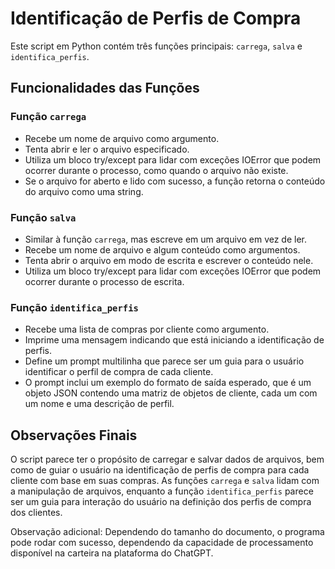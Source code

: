 # Identificação de Perfis de Compra

Este script em Python contém três funções principais: `carrega`, `salva` e `identifica_perfis`.

## Funcionalidades das Funções

### Função `carrega`

- Recebe um nome de arquivo como argumento.
- Tenta abrir e ler o arquivo especificado.
- Utiliza um bloco try/except para lidar com exceções IOError que podem ocorrer durante o processo, como quando o arquivo não existe.
- Se o arquivo for aberto e lido com sucesso, a função retorna o conteúdo do arquivo como uma string.

### Função `salva`

- Similar à função `carrega`, mas escreve em um arquivo em vez de ler.
- Recebe um nome de arquivo e algum conteúdo como argumentos.
- Tenta abrir o arquivo em modo de escrita e escrever o conteúdo nele.
- Utiliza um bloco try/except para lidar com exceções IOError que podem ocorrer durante o processo de escrita.

### Função `identifica_perfis`

- Recebe uma lista de compras por cliente como argumento.
- Imprime uma mensagem indicando que está iniciando a identificação de perfis.
- Define um prompt multilinha que parece ser um guia para o usuário identificar o perfil de compra de cada cliente.
- O prompt inclui um exemplo do formato de saída esperado, que é um objeto JSON contendo uma matriz de objetos de cliente, cada um com um nome e uma descrição de perfil.

## Observações Finais

O script parece ter o propósito de carregar e salvar dados de arquivos, bem como de guiar o usuário na identificação de perfis de compra para cada cliente com base em suas compras. As funções `carrega` e `salva` lidam com a manipulação de arquivos, enquanto a função `identifica_perfis` parece ser um guia para interação do usuário na definição dos perfis de compra dos clientes.

Observação adicional: Dependendo do tamanho do documento, o programa pode rodar com sucesso, dependendo da capacidade de processamento disponível na carteira na plataforma do ChatGPT.
